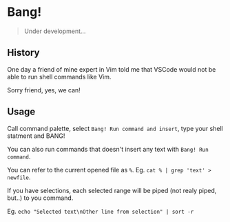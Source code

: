 # Bang!

> Under development...

## History

One day a friend of mine expert in Vim told me that VSCode would not be able to run shell commands like Vim.

Sorry friend, yes, we can!

## Usage

Call command palette, select `Bang! Run command and insert`, type your shell statment and BANG!

You can also run commands that doesn't insert any text with `Bang! Run command`.

You can refer to the current opened file as `%`. Eg. `cat % | grep 'text' > newfile`.

If you have selections, each selected range will be piped (not realy piped, but..) to you command.

Eg. `echo "Selected text\nOther line from selection" | sort -r`
